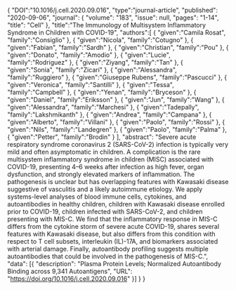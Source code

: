 {
      "DOI":"10.1016/j.cell.2020.09.016",
      "type":"journal-article",
      "published": "2020-09-06",
      "journal": {
          "volume": "183",
          "issue": null,
          "pages": "1-14",
          "title": "Cell"
          },
      "title":"The Immunology of Multisystem Inflammatory Syndrome in Children with COVID-19",
      "authors":[
         {
            "given":"Camila Rosat",
            "family":"Consiglio"
         },
         {
            "given":"Nicola",
            "family":"Cotugno"
         },
         {
            "given":"Fabian",
            "family":"Sardh"
         },
         {
            "given":"Christian",
            "family":"Pou"
         },
         {
            "given":"Donato",
            "family":"Amodio"
         },
         {
            "given":"Lucie",
            "family":"Rodriguez"
         },
         {
            "given":"Ziyang",
            "family":"Tan"
         },
         {
            "given":"Sonia",
            "family":"Zicari"
         },
         {
            "given":"Alessandra",
            "family":"Ruggiero"
         },
         {
            "given":"Giuseppe Rubens",
            "family":"Pascucci"
         },
         {
            "given":"Veronica",
            "family":"Santilli"
         },
         {
            "given":"Tessa",
            "family":"Campbell"
         },
         {
            "given":"Yenan",
            "family":"Bryceson"
         },
         {
            "given":"Daniel",
            "family":"Eriksson"
         },
         {
            "given":"Jun",
            "family":"Wang"
         },
         {
            "given":"Alessandra",
            "family":"Marchesi"
         },
         {
            "given":"Tadepally",
            "family":"Lakshmikanth"
         },
         {
            "given":"Andrea",
            "family":"Campana"
         },
         {
            "given":"Alberto",
            "family":"Villani"
         },
         {
            "given":"Paolo",
            "family":"Rossi"
         },
         {
            "given":"Nils",
            "family":"Landegren"
         },
         {
            "given":"Paolo",
            "family":"Palma"
         },
         {
            "given":"Petter",
            "family":"Brodin"
         }
      ],
      "abstract": "Severe acute respiratory syndrome coronavirus 2 (SARS-CoV-2) infection is typically very mild and often asymptomatic in children. A complication is the rare multisystem inflammatory syndrome in children (MISC) associated with COVID-19, presenting 4–6 weeks after infection as high fever, organ dysfunction, and strongly elevated markers of inflammation. The pathogenesis is unclear but has overlapping features with Kawasaki disease suggestive of vasculitis and a likely autoimmune etiology. We apply systems-level analyses of blood immune cells, cytokines, and autoantibodies in healthy children, children with Kawasaki disease enrolled prior to COVID-19, children infected with SARS-CoV-2, and children presenting with MIS-C. We find that the inflammatory response in MIS-C differs from the cytokine storm of severe acute COVID-19, shares several features with Kawasaki disease, but also differs from this condition with respect to T cell subsets, interleukin (IL)-17A, and biomarkers associated with arterial damage. Finally, autoantibody profiling suggests multiple autoantibodies that could be involved in the pathogenesis of MIS-C.",
      "data": [{
        "description": "Plasma Protein Levels; Normalized Autoantibody Binding across 9,341 Autoantigens",
        "URL": "https://doi.org/10.1016/j.cell.2020.09.016"
      }]
   }
}
